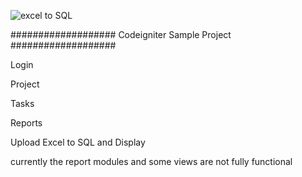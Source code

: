![excel to SQL](https://user-images.githubusercontent.com/45051986/103016112-3ab88600-454a-11eb-9889-3a35528bbeb6.png)

###################
Codeigniter Sample Project
###################

Login

Project

Tasks

Reports

Upload Excel to SQL and Display

currently the report modules and some views are not fully functional
